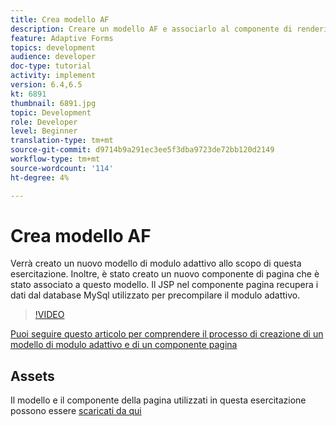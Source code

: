 ```yaml
---
title: Crea modello AF
description: Creare un modello AF e associarlo al componente di rendering della pagina
feature: Adaptive Forms
topics: development
audience: developer
doc-type: tutorial
activity: implement
version: 6.4,6.5
kt: 6891
thumbnail: 6891.jpg
topic: Development
role: Developer
level: Beginner
translation-type: tm+mt
source-git-commit: d9714b9a291ec3ee5f3dba9723de72bb120d2149
workflow-type: tm+mt
source-wordcount: '114'
ht-degree: 4%

---
```



# Crea modello AF

Verrà creato un nuovo modello di modulo adattivo allo scopo di questa esercitazione. Inoltre, è stato creato un nuovo componente di pagina che è stato associato a questo modello. Il JSP nel componente pagina recupera i dati dal database MySql utilizzato per precompilare il modulo adattivo.


>[!VIDEO](https://video.tv.adobe.com/v/27828?quality=9&learn=on)

[Puoi seguire questo articolo per comprendere il processo di creazione di un modello di modulo adattivo e di un componente pagina](https://experienceleague.adobe.com/docs/experience-manager-learn/forms/storing-and-retrieving-form-data/part5.html?lang=en#storing-and-retrieving-form-data)


## Assets

Il modello e il componente della pagina utilizzati in questa esercitazione possono essere [scaricati da qui](assets/sign-multiple-forms-template.zip)





